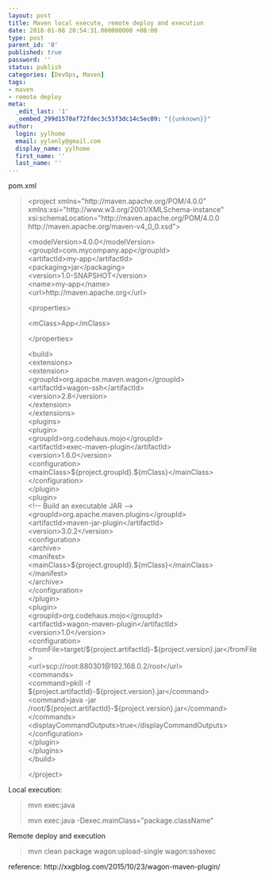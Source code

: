 ```yaml
---
layout: post
title: Maven local execute, remote deploy and execution
date: 2018-01-08 20:54:31.000000000 +08:00
type: post
parent_id: '0'
published: true
password: ''
status: publish
categories: [DevOps, Maven]
tags:
- maven
- remote deploy
meta:
  _edit_last: '1'
  _oembed_299d1570af72fdec3c53f3dc14c5ec09: "{{unknown}}"
author:
  login: yylhome
  email: yylonly@gmail.com
  display_name: yylhome
  first_name: ''
  last_name: ''
---
```

<p>pom.xml</p>
<blockquote><p>&lt;project xmlns="http://maven.apache.org/POM/4.0.0" xmlns:xsi="http://www.w3.org/2001/XMLSchema-instance"<br />
xsi:schemaLocation="http://maven.apache.org/POM/4.0.0 http://maven.apache.org/maven-v4_0_0.xsd"&gt;</p>
<p>&lt;modelVersion&gt;4.0.0&lt;/modelVersion&gt;<br />
&lt;groupId&gt;com.mycompany.app&lt;/groupId&gt;<br />
&lt;artifactId&gt;my-app&lt;/artifactId&gt;<br />
&lt;packaging&gt;jar&lt;/packaging&gt;<br />
&lt;version&gt;1.0-SNAPSHOT&lt;/version&gt;<br />
&lt;name&gt;my-app&lt;/name&gt;<br />
&lt;url&gt;http://maven.apache.org&lt;/url&gt;</p>
<p>&lt;properties&gt;</p>
<p>&lt;mClass&gt;App&lt;/mClass&gt;</p>
<p>&lt;/properties&gt;</p>
<p>&lt;build&gt;<br />
&lt;extensions&gt;<br />
&lt;extension&gt;<br />
&lt;groupId&gt;org.apache.maven.wagon&lt;/groupId&gt;<br />
&lt;artifactId&gt;wagon-ssh&lt;/artifactId&gt;<br />
&lt;version&gt;2.8&lt;/version&gt;<br />
&lt;/extension&gt;<br />
&lt;/extensions&gt;<br />
&lt;plugins&gt;<br />
&lt;plugin&gt;<br />
&lt;groupId&gt;org.codehaus.mojo&lt;/groupId&gt;<br />
&lt;artifactId&gt;exec-maven-plugin&lt;/artifactId&gt;<br />
&lt;version&gt;1.6.0&lt;/version&gt;<br />
&lt;configuration&gt;<br />
&lt;mainClass&gt;${project.groupId}.${mClass}&lt;/mainClass&gt;<br />
&lt;/configuration&gt;<br />
&lt;/plugin&gt;<br />
&lt;plugin&gt;<br />
&lt;!-- Build an executable JAR --&gt;<br />
&lt;groupId&gt;org.apache.maven.plugins&lt;/groupId&gt;<br />
&lt;artifactId&gt;maven-jar-plugin&lt;/artifactId&gt;<br />
&lt;version&gt;3.0.2&lt;/version&gt;<br />
&lt;configuration&gt;<br />
&lt;archive&gt;<br />
&lt;manifest&gt;<br />
&lt;mainClass&gt;${project.groupId}.${mClass}&lt;/mainClass&gt;<br />
&lt;/manifest&gt;<br />
&lt;/archive&gt;<br />
&lt;/configuration&gt;<br />
&lt;/plugin&gt;<br />
&lt;plugin&gt;<br />
&lt;groupId&gt;org.codehaus.mojo&lt;/groupId&gt;<br />
&lt;artifactId&gt;wagon-maven-plugin&lt;/artifactId&gt;<br />
&lt;version&gt;1.0&lt;/version&gt;<br />
&lt;configuration&gt;<br />
&lt;fromFile&gt;target/${project.artifactId}-${project.version}.jar&lt;/fromFile&gt;<br />
&lt;url&gt;scp://root:880301@192.168.0.2/root&lt;/url&gt;<br />
&lt;commands&gt;<br />
&lt;command&gt;pkill -f ${project.artifactId}-${project.version}.jar&lt;/command&gt;<br />
&lt;command&gt;java -jar /root/${project.artifactId}-${project.version}.jar&lt;/command&gt;<br />
&lt;/commands&gt;<br />
&lt;displayCommandOutputs&gt;true&lt;/displayCommandOutputs&gt;<br />
&lt;/configuration&gt;<br />
&lt;/plugin&gt;<br />
&lt;/plugins&gt;<br />
&lt;/build&gt;</p>
<p>&lt;/project&gt;</p></blockquote>
<p>Local execution:</p>
<blockquote><p>mvn exec:java</p>
<p>mvn exec:java -Dexec.mainClass="package.className"</p></blockquote>
<p>Remote deploy and execution</p>
<blockquote><p>mvn clean package wagon:upload-single wagon:sshexec</p></blockquote>
<p>reference: http://xxgblog.com/2015/10/23/wagon-maven-plugin/</p>
